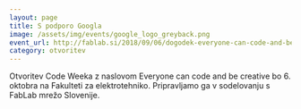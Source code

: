 ```yaml
---
layout: page
title: S podporo Googla
image: /assets/img/events/google_logo_greyback.png
event_url: http://fablab.si/2018/09/06/dogodek-everyone-can-code-and-be-creative-podpirata-google-in-ministrstvo-za-javno-upravo-rs/
category: otvoritev
---
```


Otvoritev Code Weeka z naslovom Everyone can code and be creative bo 6. oktobra na Fakulteti za elektrotehniko. Pripravljamo ga v sodelovanju s FabLab mrežo Slovenije.
